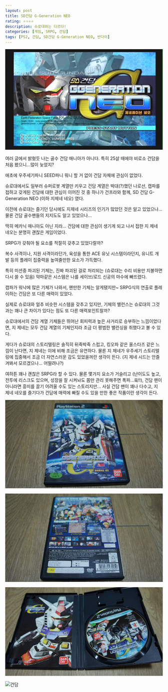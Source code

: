 ```yaml
---
layout: post
title: SD건담 G-Generation NEO
rating: ⭐️⭐️⭐️⭐️
description: 슈로대와는 다르다!
categories: [게임, SRPG, 건담]
tags: [PS2, 건담, SD건담 G-Generation NEO, 반다이]
---
```


![건담](../../img/2013/sd-g-gen-neo_00.jpg)

여러 글에서 밝혔듯 나는 골수 건담 매니아가 아니다. 특히 25살 때에야 비로소 건담을 처음 봤으니...많이 늦었지?

애초에 우주세기파니 SEED파니 뭐니 할 거 없이 건담 자체에 관심이 없었다.

슈로대에서도 일부러 슈퍼로봇 계열만 키우고 건담 계열은 박대(?)했던 나로선, 캡파를 접하고 갖게된 건담에 대한 관심이 이어진 것 중 하나가 건프라와 함께, SD 건담 G-Generation NEO (이하 지제네 네오) 였다.

이전에 슈로대는 즐기던 당시에도 지제네 시리즈의 인기가 많았던 것은 알고 있었으나... 물론 건담 골수팬들의 지지도도 알고 있었으나...

딱히 메카닉 매니아도 아닌 지라... 건담에 대한 관심이 생기게 되고 나서 접한 지 제네 네오는 분명히 괜찮은 게임이었다.

SRPG가 갖춰야 될 요소를 적절히 갖추고 있었다랄까?

복수 사격이나, 지원 사격이라던가, 육성을 통한 ACE 유닛 시스템이라던지, 유니트 개발 등의 플레이 집중력을 높여줄만한 요소가 가득했다.

특히 미션중 파괴된 기체는, 진짜 파괴된 걸로 처리되는 (슈로대는 수리 비용만 지불하면 다시 쓸 수 있음) 악마같은 시스템은 나를 세이브/로드 신공의 마수에 빠뜨렸다.

캡파가 워낙에 많은 기체가 나와서, 왠만한 기체는 알게됐지만~ SRPG식의 연출로 플레이하는 건담은 또 다른 매력이 있었다.

실제로 슈로대와 얼추 비슷한 시스템을 갖추고 있지만, 기체의 밸런스는 슈로대의 그것과는 꽤나 큰 차이가 있다는 점도 또 다른 매력포인트랄까?

슈로대에서의 건담 계열 기체들은 뛰어난 회피력과 높은 사거리로 승부하는 느낌이었다면, 지 제네는 모두 건담 계열의 기체인지라 조금 더 평범한 밸런싱을 취했다고 볼 수 있다.

게다가 슈로대의 스토리텔링은 솔직히 뒤죽박죽 스럽고, 킹오파 같은 올스타즈 같은 느낌이 난다면, 지 제네는 이에 비해 조금은 유연하다. 물론 지 제네가 우주세기 스토리텔링에 집중해서 조금 더 자연스러운 감도 있었을꺼란 생각이 든다. (지 제네 시드는 안즐겨봐서 모르겠으나... 어떨려나?)

여하튼 꽤나 괜찮은 SRPG라 할 수 있다. 물론 몇가지 요소가 거슬리고 (난이도도 높고, 전투에 리스크도 있으며, 성장을 잘 시켜놔도 쫌만 관리 못해주면 폭파...읔!!), 건담 팬이 아니라면 흥미를 끌기 어려울 수도 있는 스토리지만... 사실 건담 팬이 꽤나 다수고, 지 제네 네오를 즐기다가 건담에 매력에 빠질 수도 있을 만한 좋은 작품이란 생각이 든다.

![건담](../../img/2013/sd-g-gen-neo_01.jpg)

![건담](../../img/2013/sd-g-gen-neo_02.jpg)

![건담](../../img/2013/sd-g-gen-neo_03.jpg)

![건담](../../img/2013/sd-g-gen-neo_04.jpg)
